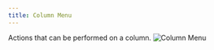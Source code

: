 ```yaml
---
title: Column Menu
---
```

Actions that can be performed on a column.
<img src='{{site.baseurl}}/images/shots/columnmenu.png' title='Column Menu'/>